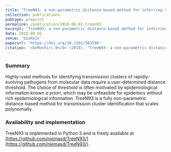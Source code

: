 ```yaml
---
title: "TreeN93: a non-parametric distance-based method for inferring viral transmission clusters"
collection: publications
pubtype: preprint
permalink: /publication/2018-08-02-treen93
excerpt: 'TreeN93: a non-parametric distance-based method for inferring viral transmission clusters'
date: 2018-08-02
venue: 'bioRxiv'
paperurl: 'https://doi.org/10.1101/383190'
citation: '<b>Moshiri N</b> (2018). "TreeN93: a non-parametric distance-based method for inferring viral transmission clusters." <i>bioRxiv</i>. <a href="https://doi.org/10.1101/383190" target="_blank">doi:10.1101/383190</a>'
---
```

### Summary
Highly-used methods for identifying transmission clusters of rapidly-evolving pathogens from molecular data require a user-determined distance threshold. The choice of threshold is often motivated by epidemiological information known *a priori*, which may be unfeasible for epidemics without rich epidemiological information. TreeN93 is a fully non-parametric distance-based method for transmission cluster identification that scales polynomially.

### Availability and implementation
TreeN93 is implemented in Python 3 and is freely available at [https://github.com/niemasd/TreeN93/](https://github.com/niemasd/TreeN93/).
